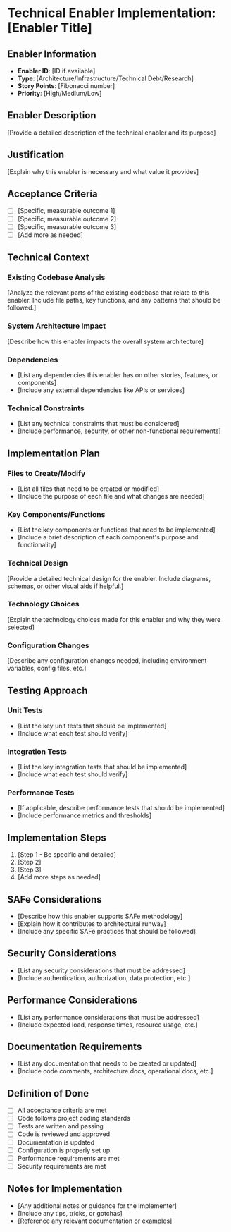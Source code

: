 # Technical Enabler Implementation: [Enabler Title]

## Enabler Information
- **Enabler ID**: [ID if available]
- **Type**: [Architecture/Infrastructure/Technical Debt/Research]
- **Story Points**: [Fibonacci number]
- **Priority**: [High/Medium/Low]

## Enabler Description
[Provide a detailed description of the technical enabler and its purpose]

## Justification
[Explain why this enabler is necessary and what value it provides]

## Acceptance Criteria
- [ ] [Specific, measurable outcome 1]
- [ ] [Specific, measurable outcome 2]
- [ ] [Specific, measurable outcome 3]
- [ ] [Add more as needed]

## Technical Context
### Existing Codebase Analysis
[Analyze the relevant parts of the existing codebase that relate to this enabler. Include file paths, key functions, and any patterns that should be followed.]

### System Architecture Impact
[Describe how this enabler impacts the overall system architecture]

### Dependencies
- [List any dependencies this enabler has on other stories, features, or components]
- [Include any external dependencies like APIs or services]

### Technical Constraints
- [List any technical constraints that must be considered]
- [Include performance, security, or other non-functional requirements]

## Implementation Plan
### Files to Create/Modify
- [List all files that need to be created or modified]
- [Include the purpose of each file and what changes are needed]

### Key Components/Functions
- [List the key components or functions that need to be implemented]
- [Include a brief description of each component's purpose and functionality]

### Technical Design
[Provide a detailed technical design for the enabler. Include diagrams, schemas, or other visual aids if helpful.]

### Technology Choices
[Explain the technology choices made for this enabler and why they were selected]

### Configuration Changes
[Describe any configuration changes needed, including environment variables, config files, etc.]

## Testing Approach
### Unit Tests
- [List the key unit tests that should be implemented]
- [Include what each test should verify]

### Integration Tests
- [List the key integration tests that should be implemented]
- [Include what each test should verify]

### Performance Tests
- [If applicable, describe performance tests that should be implemented]
- [Include performance metrics and thresholds]

## Implementation Steps
1. [Step 1 - Be specific and detailed]
2. [Step 2]
3. [Step 3]
4. [Add more steps as needed]

## SAFe Considerations
- [Describe how this enabler supports SAFe methodology]
- [Explain how it contributes to architectural runway]
- [Include any specific SAFe practices that should be followed]

## Security Considerations
- [List any security considerations that must be addressed]
- [Include authentication, authorization, data protection, etc.]

## Performance Considerations
- [List any performance considerations that must be addressed]
- [Include expected load, response times, resource usage, etc.]

## Documentation Requirements
- [List any documentation that needs to be created or updated]
- [Include code comments, architecture docs, operational docs, etc.]

## Definition of Done
- [ ] All acceptance criteria are met
- [ ] Code follows project coding standards
- [ ] Tests are written and passing
- [ ] Code is reviewed and approved
- [ ] Documentation is updated
- [ ] Configuration is properly set up
- [ ] Performance requirements are met
- [ ] Security requirements are met

## Notes for Implementation
- [Any additional notes or guidance for the implementer]
- [Include any tips, tricks, or gotchas]
- [Reference any relevant documentation or examples]
